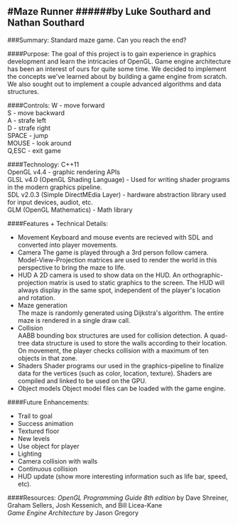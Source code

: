 
#Maze Runner
######by Luke Southard and Nathan Southard
--------------------------
###Summary:
Standard maze game. Can you reach the end?

####Purpose: 
The goal of this project is to gain experience in graphics development and learn the intricacies of OpenGL.  Game engine architecture has been an interest of ours for quite some time.  We decided to implement the concepts we've learned about by building a game engine from scratch.  We also sought out to implement a couple advanced algorithms and data structures. 

####Controls:
W - move forward  
S - move backward  
A - strafe left  
D - strafe right  
SPACE - jump  
MOUSE - look around  
Q,ESC - exit game  

####Technology:
C++11  
OpenGL v4.4 - graphic rendering  APIs  
GLSL v4.0 (OpenGL Shading Language) - Used for writing shader programs in the modern graphics pipeline.  
SDL v2.0.3 (Simple DirectMEdia Layer) - hardware abstraction library used for input devices, audiot, etc.  
GLM (OpenGL Mathematics) - Math library  

####Features + Technical Details:
- Movement 
  Keyboard and mouse events are recieved with SDL and converted into player movements.   
- Camera
  The game is played through a 3rd person follow camera. Model-View-Projection matrices are used to render the world in this perspective to bring the maze to life.
- HUD
A 2D camera is used to show data on the HUD.  An orthographic-projection matrix is used to static graphics to the screen.  The HUD will always display in the same spot, independent of the player's location and rotation.
- Maze generation  
The maze is randomly generated using Dijkstra's algorithm.  The entire maze is rendered in a single draw call.
- Collision  
  AABB bounding box structures are used for collision detection.  A quad-tree data structure is used to store the walls according to their location.  On movement, the player checks collision with a maximum of ten objects in that zone.
- Shaders
  Shader programs our used in the graphics-pipeline to finalize data for the vertices (such as color, location, texture). Shaders are compiled and linked to be used on the GPU.
- Object models
  Object model files can be loaded with the game engine.

####Future Enhancements:
- Trail to goal
- Success animation
- Textured floor
- New levels
- Use object for player
- Lighting
- Camera collision with walls
- Continuous collision
- HUD update (show more interesting information such as life bar, speed, etc).

####Resources:
*OpenGL Programming Guide 8th edition* by Dave Shreiner, Graham Sellers, Josh Kessenich, and Bill Licea-Kane  
*Game Engine Architecture* by Jason Gregory
